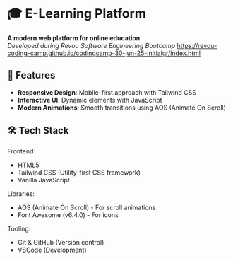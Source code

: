 # 🎓 E-Learning Platform
**A modern web platform for online education**  
*Developed during Revou Software Engineering Bootcamp*
https://revou-coding-camp.github.io/codingcamp-30-jun-25-initialgr/index.html

## 🌟 Features
- **Responsive Design**: Mobile-first approach with Tailwind CSS
- **Interactive UI**: Dynamic elements with JavaScript
- **Modern Animations**: Smooth transitions using AOS (Animate On Scroll)

## 🛠️ Tech Stack
Frontend:
- HTML5
- Tailwind CSS (Utility-first CSS framework)
- Vanilla JavaScript

Libraries:
- AOS (Animate On Scroll) - For scroll animations
- Font Awesome (v6.4.0) - For icons

Tooling:
- Git & GitHub (Version control)
- VSCode (Development)
